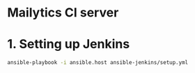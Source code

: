 # Mailytics CI server

# 1. Setting up Jenkins

```bash
ansible-playbook -i ansible.host ansible-jenkins/setup.yml
```
